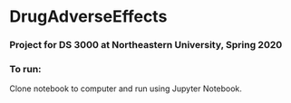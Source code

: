 # DrugAdverseEffects
### Project for DS 3000 at Northeastern University, Spring 2020

### To run:
Clone notebook to computer and run using Jupyter Notebook.
